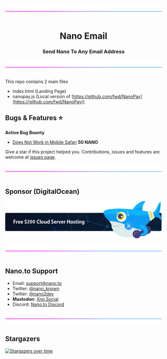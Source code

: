 ![line](https://github.com/fwd/n2/raw/master/.github/line.png)

<h1 align="center">Nano Email</h1>
<h3 align="center">Send Nano To Any Email Address</h3>

![line](https://github.com/fwd/n2/raw/master/.github/line.png)

This repo contains 2 main files

- index.html (Landing Page)
- nanopay.js (Local version of [https://github.com/fwd/NanoPay](https://github.com/fwd/NanoPay))

## Bugs & Features ⭐️

**Active Bug Bounty**

- [Does Not Work in Mobile Safari](https://github.com/fwd/nano-email/issues/1) **50 NANO**

Give a star if this project helped you. Contributions, issues and features are welcome at [issues page](https://github.com/fwd/nano-email).

![line](https://github.com/fwd/n2/raw/master/.github/line.png)

## Sponsor (DigitalOcean)

<a align="center" target="_blank" href="https://m.do.co/c/f139acf4ddcb"><img style="object-fit: contain;
    max-width: 100%;" src="https://github.com/fwd/fwd/raw/master/ads/digitalocean_new.png" width="970" /></a>

![line](https://github.com/fwd/n2/raw/master/.github/line.png)

## Nano.to Support

- Email: support@nano.to
- Twitter: [@nano_known](https://twitter.com/nano_known)
- Twitter: [@nano2dev](https://twitter.com/nano2dev)
- **Mastodon:** [Xno.Social](https://xno.social/public/local) 
- Discord: [Nano.to Discord](https://discord.gg/HgqDCkzP) 

![line](https://github.com/fwd/n2/raw/master/.github/line.png)

    
## Stargazers

[![Stargazers over time](https://starchart.cc/fwd/nano-email.svg)](https://github.com/fwd/nano-email)

